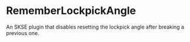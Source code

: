 # RememberLockpickAngle
An SKSE plugin that disables resetting the lockpick angle after breaking a previous one.
